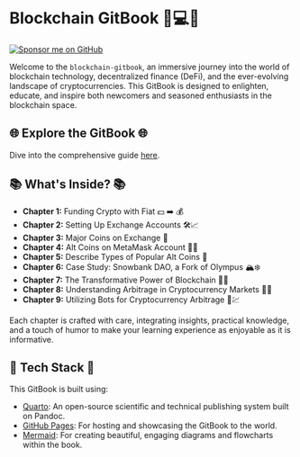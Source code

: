 # Blockchain GitBook 📖💻🔗

<a href="https://github.com/sponsors/mattmajestic"><img src="https://img.shields.io/badge/Sponsor-GitHub-black?style=for-the-badge&logo=github" alt="Sponsor me on GitHub"></a>

Welcome to the `blockchain-gitbook`, an immersive journey into the world of blockchain technology, decentralized finance (DeFi), and the ever-evolving landscape of cryptocurrencies. This GitBook is designed to enlighten, educate, and inspire both newcomers and seasoned enthusiasts in the blockchain space.

## 🌐 Explore the GitBook 🌐

Dive into the comprehensive guide [here](https://mattmajestic.github.io/blockchain-gitbook/).

## 📚 What's Inside? 📚

- **Chapter 1:** Funding Crypto with Fiat 💵 ➡️ 💰
- **Chapter 2:** Setting Up Exchange Accounts 🛠️📈
- **Chapter 3:** Major Coins on Exchange 💎
- **Chapter 4:** Alt Coins on MetaMask Account 🦊💼
- **Chapter 5:** Describe Types of Popular Alt Coins 🌈
- **Chapter 6:** Case Study: Snowbank DAO, a Fork of Olympus 🏔️❄️
- **Chapter 7:** The Transformative Power of Blockchain 🔗✨
- **Chapter 8:** Understanding Arbitrage in Cryptocurrency Markets 🔄💸
- **Chapter 9:** Utilizing Bots for Cryptocurrency Arbitrage 🤖💹

Each chapter is crafted with care, integrating insights, practical knowledge, and a touch of humor to make your learning experience as enjoyable as it is informative.

## 🚀 Tech Stack 🚀

This GitBook is built using:

- [Quarto](https://quarto.org/): An open-source scientific and technical publishing system built on Pandoc.
- [GitHub Pages](https://pages.github.com/): For hosting and showcasing the GitBook to the world.
- [Mermaid](https://mermaid-js.github.io/mermaid/#/): For creating beautiful, engaging diagrams and flowcharts within the book.